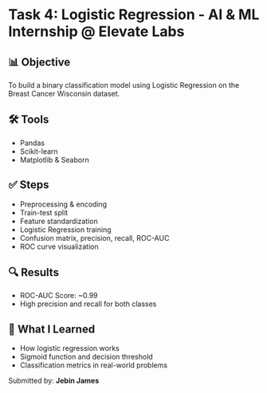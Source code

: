 # Task 4: Logistic Regression - AI & ML Internship @ Elevate Labs

## 📊 Objective
To build a binary classification model using Logistic Regression on the Breast Cancer Wisconsin dataset.

## 🛠 Tools
- Pandas
- Scikit-learn
- Matplotlib & Seaborn

## ✅ Steps
- Preprocessing & encoding
- Train-test split
- Feature standardization
- Logistic Regression training
- Confusion matrix, precision, recall, ROC-AUC
- ROC curve visualization

## 🔍 Results
- ROC-AUC Score: ~0.99
- High precision and recall for both classes

## 🧠 What I Learned
- How logistic regression works
- Sigmoid function and decision threshold
- Classification metrics in real-world problems

Submitted by: **Jebin James**
